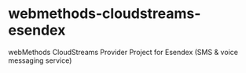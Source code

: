 # webmethods-cloudstreams-esendex
webMethods CloudStreams Provider Project for Esendex (SMS &amp; voice messaging service)
